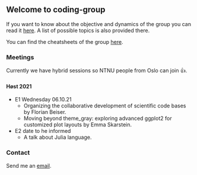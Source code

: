 ## Welcome to coding-group

If you want to know about the objective and dynamics of the group you can read it [here](https://github.com/anyosa/coding-group/blob/gh-pages/about.md). A list of possible topics is also provided there.

You can find the cheatsheets of the group [here](https://github.com/anyosa/coding-group/tree/gh-pages/contributions).

### Meetings 

Currently we have hybrid sessions so NTNU people from Oslo can join 👍.

#### Høst 2021

- E1 Wednesday 06.10.21
  - Organizing the collaborative development of scientific code bases by Florian Beiser.
  - Moving beyond theme_gray: exploring advanced ggplot2 for customized plot layouts by Emma Skarstein.
- E2 date to he informed
	- A talk about Julia language.

### Contact

Send me an [email](https://www.ntnu.edu/employees/susan.anyosa).
